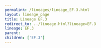 ```yaml
---
permalink: /lineages/lineage_EF.3.html
layout: lineage_page
title: Lineage EF.3
redirect_to: ../lineage.html?lineage=EF.3
lineage: EF.3
parent: 
children: ['EF.3']
---
```

